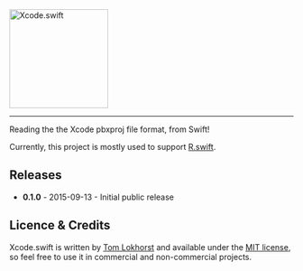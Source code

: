 <img src="https://cloud.githubusercontent.com/assets/75655/10141830/f92646ca-660e-11e5-8e1e-40c90482ead0.png" width="175" alt="Xcode.swift">
<hr>

Reading the the Xcode pbxproj file format, from Swift!

Currently, this project is mostly used to support [R.swift](https://github.com/mac-cain13/R.swift).


Releases
--------

 - **0.1.0** - 2015-09-13 - Initial public release


Licence & Credits
-----------------

Xcode.swift is written by [Tom Lokhorst](https://twitter.com/tomlokhorst) and available under the [MIT license](https://github.com/tomlokhorst/Xcode.swift/blob/develop/LICENSE), so feel free to use it in commercial and non-commercial projects.

